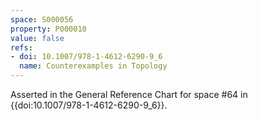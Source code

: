 ```yaml
---
space: S000056
property: P000010
value: false
refs:
- doi: 10.1007/978-1-4612-6290-9_6
  name: Counterexamples in Topology
---
```


Asserted in the General Reference Chart for space #64 in
{{doi:10.1007/978-1-4612-6290-9_6}}.

